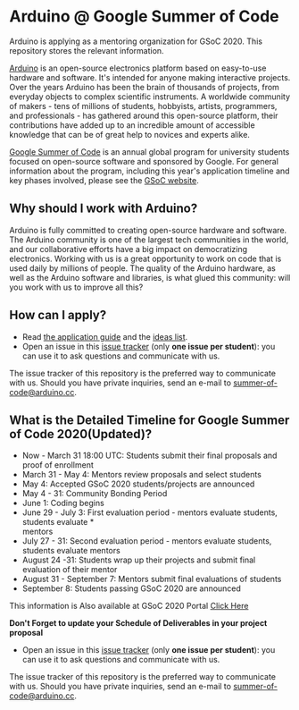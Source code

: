 # Arduino @ Google Summer of Code

Arduino is applying as a mentoring organization for GSoC 2020. This repository stores the relevant information.

[Arduino](https://arduino.cc) is an open-source electronics platform based on easy-to-use hardware and software. It's intended for anyone making interactive projects. Over the years Arduino has been the brain of thousands of projects, from everyday objects to complex scientific instruments. A worldwide community of makers - tens of millions of students, hobbyists, artists, programmers, and professionals - has gathered around this open-source platform, their contributions have added up to an incredible amount of accessible knowledge that can be of great help to novices and experts alike.

[Google Summer of Code](https://summerofcode.withgoogle.com/) is an annual global program for university students focused on open-source software and sponsored by Google. For general information about the program, including this year's application timeline and key phases involved, please see the [GSoC website](https://summerofcode.withgoogle.com/how-it-works/).

## Why should I work with Arduino?

Arduino is fully committed to creating open-source hardware and software. The Arduino community is one of the largest tech communities in the world, and our collaborative efforts have a big impact on democratizing electronics. Working with us is a great opportunity to work on code that is used daily by millions of people. The quality of the Arduino hardware, as well as the Arduino software and libraries, is what glued this community: will you work with us to improve all this?

## How can I apply?

* Read [the application guide](how-to-apply.md) and the [ideas list](ideas.md).
* Open an issue in this [issue tracker](https://github.com/arduino/summer-of-code/issues) (only **one issue per student**): you can use it to ask questions and communicate with us.

The issue tracker of this repository is the preferred way to communicate with us. Should you have private inquiries, send an e-mail to [summer-of-code@arduino.cc](mailto:summer-of-code@arduino.cc).

## What is the Detailed Timeline for Google Summer of Code 2020(Updated)?

* Now - March 31 18:00 UTC: Students submit their final proposals and proof of enrollment
* March 31 - May 4: Mentors review proposals and select students
* May 4: Accepted GSoC 2020 students/projects are announced
* May 4 - 31: Community Bonding Period
* June 1: Coding begins
* June 29 - July 3: First evaluation period - mentors evaluate students, students evaluate *   
  mentors
* July 27 - 31: Second evaluation period - mentors evaluate students, students evaluate mentors
* August 24 -31: Students wrap up their projects and submit final evaluation of their mentor
* August 31 - September 7: Mentors submit final evaluations of students
* September 8: Students passing GSoC 2020 are announced

This information is Also available at GSoC 2020 Portal [Click Here](https://summerofcode.withgoogle.com/how-it-works/#timeline)

**Don't Forget to update your Schedule of Deliverables in your project proposal** 



* Open an issue in this [issue tracker](https://github.com/arduino/summer-of-code/issues) (only **one issue per student**): you can use it to ask questions and communicate with us.

The issue tracker of this repository is the preferred way to communicate with us. Should you have private inquiries, send an e-mail to [summer-of-code@arduino.cc](mailto:summer-of-code@arduino.cc).
